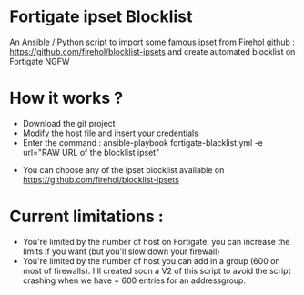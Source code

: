 # Fortigate ipset Blocklist
An Ansible / Python script to import some famous ipset from Firehol github : https://github.com/firehol/blocklist-ipsets and create automated blocklist on Fortigate NGFW

# How it works ?
- Download the git project
- Modify the host file and insert your credentials
- Enter the command : ansible-playbook fortigate-blacklist.yml -e url="RAW URL of the blocklist ipset"
* You can choose any of the ipset blocklist available on https://github.com/firehol/blocklist-ipsets

# Current limitations :
- You're limited by the number of host on Fortigate, you can increase the limits if you want (but you'll slow down your firewall)
- You're limited by the number of host you can add in a group (600 on most of firewalls). I'll created soon a V2 of this script to avoid the script crashing when we have + 600 entries for an addressgroup.

